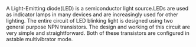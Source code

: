 A Light-Emitting diode(LED) is a semiconductor light source.LEDs are used as indicator lamps in many devices and are increasingly used for other lighting.
The entire circuit of LED blinking light is designed using two general purpose NPN transistors. The design and working of this circuit are very simple and straightforward. Both of these transistors are configured in astable multivibrator mode.


